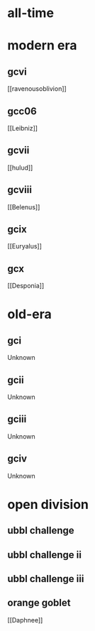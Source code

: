 # all-time

# modern era

## gcvi

[[ravenousoblivion]]

## gcc06

[[Leibniz]]

## gcvii

[[hulud]]

## gcviii

[[Belenus]]

## gcix

[[Euryalus]]

## gcx

[[Desponia]]

# old-era

## gci

Unknown

## gcii

Unknown

## gciii

Unknown

## gciv

Unknown

# open division

## ubbl challenge

## ubbl challenge ii

## ubbl challenge iii

## orange goblet

[[Daphnee]]